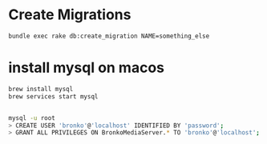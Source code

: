 # Create Migrations

    bundle exec rake db:create_migration NAME=something_else

# install mysql on macos

```bash
brew install mysql
brew services start mysql


mysql -u root
> CREATE USER 'bronko'@'localhost' IDENTIFIED BY 'password';
> GRANT ALL PRIVILEGES ON BronkoMediaServer.* TO 'bronko'@'localhost';
```
